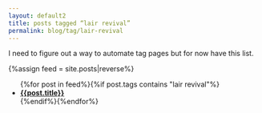 ```yaml
---
layout: default2
title: posts tagged “lair revival”
permalink: blog/tag/lair-revival
---
```

I need to figure out a way to automate tag pages but for now have this list.

{%assign feed = site.posts|reverse%}
<ul>{%for post in feed%}{%if post.tags contains "lair revival"%}
	<li><b><a href="{%include url.html%}/{{post.url}}">{{post.title}}</a></b></li>
{%endif%}{%endfor%}</ul>